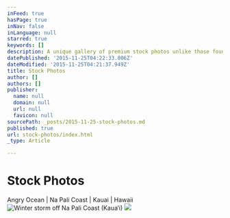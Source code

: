 ```yaml
---
inFeed: true
hasPage: true
inNav: false
inLanguage: null
starred: true
keywords: []
description: A unique gallery of premium stock photos unlike those found in other online repositories.
datePublished: '2015-11-25T04:22:33.806Z'
dateModified: '2015-11-25T04:21:37.949Z'
title: Stock Photos
author: []
authors: []
publisher:
  name: null
  domain: null
  url: null
  favicon: null
sourcePath: _posts/2015-11-25-stock-photos.md
published: true
url: stock-photos/index.html
_type: Article

---
```

# Stock Photos

Angry Ocean | Na Pali Coast | Kauai | Hawaii
![Winter storm off Na Pali Coast (Kaua‘i)](https://the-grid-user-content.s3-us-west-2.amazonaws.com/ae44494c-0ac1-4ecc-96d6-a87f8c17ab41.jpg)
![](https://the-grid-user-content.s3-us-west-2.amazonaws.com/c4776cc3-3758-4d1a-ba89-23749f224092.jpg)